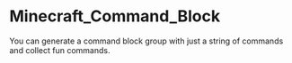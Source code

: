 # Minecraft_Command_Block
You can generate a command block group with just a string of commands and collect fun commands.
